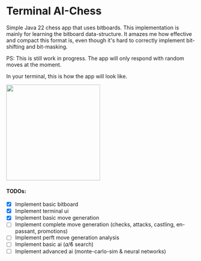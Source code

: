 # Terminal AI-Chess

Simple Java 22 chess app that uses bitboards. This implementation is mainly for learning the bitboard data-structure. It amazes me how effective and compact this format is, even though it's hard to correctly implement bit-shifting and bit-masking.

PS: This is still work in progress. The app will only respond with random moves at the moment.

In your terminal, this is how the app will look like.

<img height="256" src="board.png" width="250"/>

#### TODOs:
- [x] Implement basic bitboard
- [x] Implement terminal ui
- [x] Implement basic move generation
- [ ] Implement complete move generation (checks, attacks, castling, en-passant, promotions)
- [ ] Implement perft move generation analysis
- [ ] Implement basic ai (𝛼/ϐ search)
- [ ] Implement advanced ai (monte-carlo-sim & neural networks)